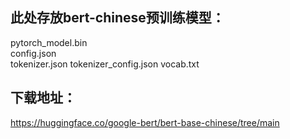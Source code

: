 ## 此处存放bert-chinese预训练模型：  
pytorch_model.bin  
config.json  
tokenizer.json
tokenizer_config.json
vocab.txt  

## 下载地址：  
https://huggingface.co/google-bert/bert-base-chinese/tree/main